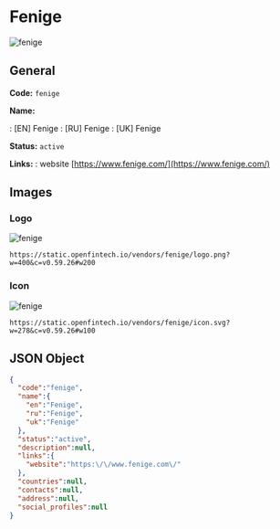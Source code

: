 
# Fenige 
![fenige](https://static.openfintech.io/vendors/fenige/logo.png?w=400&c=v0.59.26#w200)  

## General 
 
**Code:** `fenige` 
 
**Name:** 
 
:	[EN] Fenige 
:	[RU] Fenige 
:	[UK] Fenige 
 
**Status:** `active` 
 
**Links:** 
: website [https://www.fenige.com/](https://www.fenige.com/) 
 

## Images 

### Logo 
 
![fenige](https://static.openfintech.io/vendors/fenige/logo.png?w=400&c=v0.59.26#w200)  

```
https://static.openfintech.io/vendors/fenige/logo.png?w=400&c=v0.59.26#w200
```  

### Icon 
 
![fenige](https://static.openfintech.io/vendors/fenige/icon.svg?w=278&c=v0.59.26#w100)  

```
https://static.openfintech.io/vendors/fenige/icon.svg?w=278&c=v0.59.26#w100
```  

## JSON Object 

```json
{
  "code":"fenige",
  "name":{
    "en":"Fenige",
    "ru":"Fenige",
    "uk":"Fenige"
  },
  "status":"active",
  "description":null,
  "links":{
    "website":"https:\/\/www.fenige.com\/"
  },
  "countries":null,
  "contacts":null,
  "address":null,
  "social_profiles":null
}
```  
